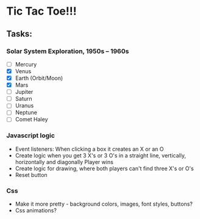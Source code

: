 # Tic Tac Toe!!!


## Tasks:

### Solar System Exploration, 1950s – 1960s

- [ ] Mercury
- [x] Venus
- [x] Earth (Orbit/Moon)
- [x] Mars
- [ ] Jupiter
- [ ] Saturn
- [ ] Uranus
- [ ] Neptune
- [ ] Comet Haley

### Javascript logic
- Event listeners: When clicking a box it creates an X or an O
- Create logic when you get 3 X's or 3 O's in a straight line, vertically, horizontally and diagonally Player wins
- Create logic for drawing, where both players can't find three X's or O's
- Reset button


### Css 
- Make it more pretty - background colors, images, font styles, buttons?
- Css animations?
